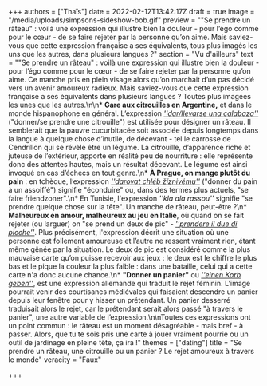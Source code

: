 +++
authors = ["Thaïs"]
date = 2022-02-12T13:42:17Z
draft = true
image = "/media/uploads/simpsons-sideshow-bob.gif"
preview = "\"Se prendre un râteau\" : voilà une expression qui illustre bien la douleur - pour l’égo comme pour le cœur - de se faire rejeter par la personne qu’on aime. Mais saviez-vous que cette expression française a ses équivalents, tous plus imagés les uns que les autres, dans plusieurs langues ?"
section = "Vu d'ailleurs"
text = "\"Se prendre un râteau\" : voilà une expression qui illustre bien la douleur - pour l’égo comme pour le cœur - de se faire rejeter par la personne qu’on aime. Ce manche pris en plein visage alors qu’on marchait d’un pas décidé vers un avenir amoureux radieux. Mais saviez-vous que cette expression française a ses équivalents dans plusieurs langues ? Toutes plus imagées les unes que les autres.\n\n* **Gare aux citrouilles en Argentine,** et dans le monde hispanophone en général. L’expression [_''dar/llevarse una calabaza''_](https://www.muyinteresante.es/cultura/arte-cultura/articulo/ide-donde-viene-la-expresion-qdar-calabazasq#:\\~:text=Dar%20calabazas%20a%20alguien%20significa%20%22rechazarle%20cuando%20requiere%20de%20amores%22.) (\"donner/se prendre une citrouille\") est utilisée pour désigner un râteau. Il semblerait que la pauvre cucurbitacée soit associée depuis longtemps dans la langue à quelque chose d’inutile, de décevant - tel le carrosse de Cendrillon qui se révèle être un légume. La citrouille, d’apparence riche et juteuse de l’extérieur, apporte en réalité peu de nourriture : elle représente donc des attentes hautes, mais un résultat décevant. Le légume est ainsi invoqué en cas d’échecs en tout genre.\n* **À Prague, on mange plutôt du pain** : en tchèque, l’expression [_''darovat chléb žíznivému''_](https://francais.radio.cz/donner-du-pain-a-un-assoiffe-ou-comment-se-prendre-un-rateau-8267755) (\"donner du pain à un assoiffé\") signifie \"éconduire\" ou, dans des termes plus actuels, \"se faire friendzoner\".\n* En Tunisie, l'expression _''kla ala rassou''_ signifie \"se prendre quelque chose sur la tête\". Un manche de râteau, peut-être ?\n* **Malheureux en amour, malheureux au jeu en Italie**, où quand on se fait rejeter (ou larguer) on \"se prend un deux de pic\" - [_''prendere il due di picche''_](https://timgate.it/lifestyle/costumeesocieta/perche-si-dice-prendere-il-due-di-picche.vum#:\\~:text=%22Prendere%20il%202%20di%20picche,situazioni%20lavorative%20e%20nel%20quotidiano.). Plus précisément, l'expression décrit une situation où une personne est follement amoureuse et l’autre ne ressent vraiment rien, étant même gênée par la situation. Le deux de pic est considéré comme la plus mauvaise carte qu’on puisse recevoir aux jeux : le deux est le chiffre le plus bas et le pique la couleur la plus faible : dans une bataille, celui qui a cette carte n'a donc aucune chance.\n* **\"Donner un panier\"** ou [_''einen Korb geben''_](https://de.wikipedia.org/wiki/Einen_Korb_geben), est une expression allemande qui traduit le rejet féminin. L’image pourrait venir des courtisanes médiévales qui faisaient descendre un panier depuis leur fenêtre pour y hisser un prétendant. Un panier desserré traduisait alors le rejet, car le prétendant serait alors passé \"à travers le panier\", une autre variable de l’expression.\n\nToutes ces expressions ont un point commun : le râteau est un moment désagréable - mais bref - à passer. Alors, que tu te sois pris une carte à jouer vraiment pourrie ou un outil de jardinage en pleine tête, ça ira !"
themes = ["dating"]
title = "Se prendre un râteau, une citrouille ou un panier ? Le rejet amoureux à travers le monde"
veracity = "Faux"

+++
